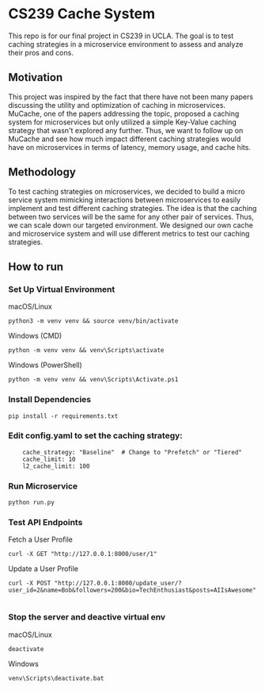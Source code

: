 # CS239 Cache System
This repo is for our final project in CS239 in UCLA. The goal is to test caching strategies in a microservice environment to assess and analyze their pros and cons.

## Motivation
This project was inspired by the fact that there have not been many papers discussing the utility and optimization of caching in microservices. MuCache, one of the papers addressing the topic, proposed a caching system for microservices but only utilized a simple Key-Value caching strategy that wasn't explored any further.
Thus, we want to follow up on MuCache and see how much impact different caching strategies would have on microservices in terms of latency, memory usage, and cache hits.

## Methodology
To test caching strategies on microservices, we decided to build a micro service system mimicking interactions between microservices to easily implement and test different caching strategies. The idea is that the caching between two services will be the same for any other pair of services. Thus, we can scale down our targeted environment.
We designed our own cache and microservice system and will use different metrics to test our caching strategies.


## How to run

### Set Up Virtual Environment
macOS/Linux

```python3 -m venv venv && source venv/bin/activate```

Windows (CMD)

```python -m venv venv && venv\Scripts\activate```

Windows (PowerShell)

```python -m venv venv && venv\Scripts\Activate.ps1```

### Install Dependencies

```pip install -r requirements.txt```

### Edit config.yaml to set the caching strategy:

``` 
    cache_strategy: "Baseline"  # Change to "Prefetch" or "Tiered"
    cache_limit: 10
    l2_cache_limit: 100
```

### Run Microservice

```python run.py```

### Test API Endpoints

Fetch a User Profile

```curl -X GET "http://127.0.0.1:8000/user/1"```

Update a User Profile

```
curl -X POST "http://127.0.0.1:8000/update_user/?user_id=2&name=Bob&followers=200&bio=TechEnthusiast&posts=AIIsAwesome"


```

### Stop the server and deactive virtual env

macOS/Linux

```deactivate```

Windows

```venv\Scripts\deactivate.bat```